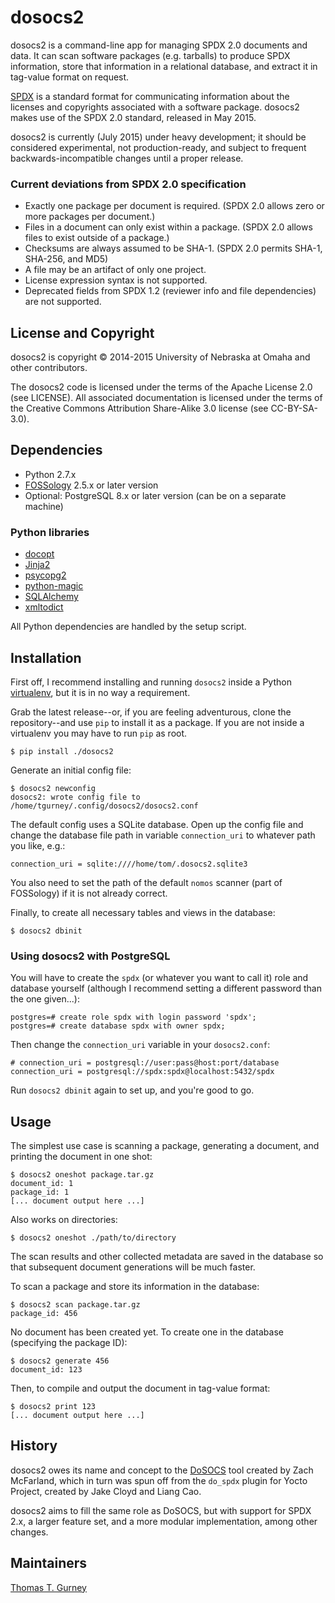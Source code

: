 dosocs2
=======

dosocs2 is a command-line app for managing SPDX 2.0 documents and data. It can
scan software packages (e.g. tarballs) to produce SPDX information, store that
information in a relational database, and extract it in tag-value format
on request.

[SPDX](http://www.spdx.org) is a standard format for communicating information
about the licenses and copyrights associated with a software package. dosocs2
makes use of the SPDX 2.0 standard, released in May 2015.

dosocs2 is currently (July 2015) under heavy development; it should be
considered experimental, not production-ready, and subject to frequent
backwards-incompatible changes until a proper release.

### Current deviations from SPDX 2.0 specification

* Exactly one package per document is required. (SPDX 2.0 allows zero or more
  packages per document.)
* Files in a document can only exist within a package. (SPDX 2.0 allows files
  to exist outside of a package.)
* Checksums are always assumed to be SHA-1. (SPDX 2.0 permits SHA-1, SHA-256,
  and MD5)
* A file may be an artifact of only one project.
* License expression syntax is not supported.
* Deprecated fields from SPDX 1.2 (reviewer info and file dependencies) are not supported.


License and Copyright
---------------------

dosocs2 is copyright © 2014-2015 University of Nebraska at Omaha and other
contributors.

The dosocs2 code is licensed under the terms of the Apache License 2.0
(see LICENSE). All associated documentation is licensed under the terms of the
Creative Commons Attribution Share-Alike 3.0 license (see CC-BY-SA-3.0).


Dependencies
------------

- Python 2.7.x
- <a href="http://www.fossology.org/">FOSSology</a> 2.5.x or later version
- Optional: PostgreSQL 8.x or later version (can be on a separate machine)

### Python libraries

- [docopt](http://docopt.org/)
- [Jinja2](http://jinja.pocoo.org/)
- [psycopg2](http://initd.org/psycopg/)
- [python-magic](https://github.com/ahupp/python-magic)
- [SQLAlchemy](http://www.sqlalchemy.org/)
- [xmltodict](https://github.com/martinblech/xmltodict)

All Python dependencies are handled by the setup script.


Installation
------------

First off, I recommend installing and running `dosocs2` inside a Python
[virtualenv](http://docs.python-guide.org/en/latest/dev/virtualenvs/), but it
is in no way a requirement.

Grab the latest release--or, if you are feeling adventurous, clone the
repository--and use `pip` to install it as a package. If you are not inside a
virtualenv you may have to run `pip` as root.

    $ pip install ./dosocs2

Generate an initial config file:

    $ dosocs2 newconfig
    dosocs2: wrote config file to /home/tgurney/.config/dosocs2/dosocs2.conf

The default config uses a SQLite database. Open up the config file and change
the database file path in variable `connection_uri` to whatever path you
like, e.g.:

    connection_uri = sqlite:////home/tom/.dosocs2.sqlite3

You also need to set the path of the default `nomos` scanner (part of
FOSSology) if it is not already correct.

Finally, to create all necessary tables and views in the database:

    $ dosocs2 dbinit


### Using dosocs2 with PostgreSQL

You will have to create the `spdx` (or whatever you want to call it) role and
database yourself (although I recommend setting a different password than the
one given...):

    postgres=# create role spdx with login password 'spdx';
    postgres=# create database spdx with owner spdx;

Then change the `connection_uri` variable in your `dosocs2.conf`:

    # connection_uri = postgresql://user:pass@host:port/database
    connection_uri = postgresql://spdx:spdx@localhost:5432/spdx

Run `dosocs2 dbinit` again to set up, and you're good to go. 


Usage
-----

The simplest use case is scanning a package, generating a
document, and printing the document in one shot:

    $ dosocs2 oneshot package.tar.gz
    document_id: 1
    package_id: 1
    [... document output here ...]

Also works on directories:

    $ dosocs2 oneshot ./path/to/directory

The scan results and other collected metadata are saved in the database
so that subsequent document generations will be much faster.

To scan a package and store its information in the database:

    $ dosocs2 scan package.tar.gz
    package_id: 456

No document has been created yet. To create one in the database (specifying the
package ID):

    $ dosocs2 generate 456
    document_id: 123

Then, to compile and output the document in tag-value format:

    $ dosocs2 print 123
    [... document output here ...]


History
-------

dosocs2 owes its name and concept to the
[DoSOCS](https://github.com/socs-dev-env/DoSOCS) tool created by Zach
McFarland, which in turn was spun off from the `do_spdx` plugin for Yocto
Project, created by Jake Cloyd and Liang Cao.

dosocs2 aims to fill the same role as DoSOCS, but with support for SPDX 2.x, a
larger feature set, and a more modular implementation, among other changes.


Maintainers
-----------

[Thomas T. Gurney](https://github.com/ttgurney)
